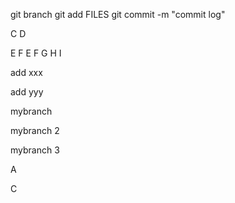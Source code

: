 git branch
git add FILES
git commit -m "commit log"

C
D

E
F
E
F
G
H
I

add xxx

add yyy

mybranch

mybranch 2

mybranch 3


A

C

